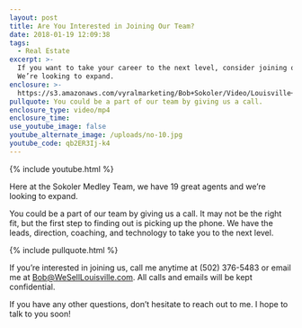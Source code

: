 ```yaml
---
layout: post
title: Are You Interested in Joining Our Team?
date: 2018-01-19 12:09:38
tags:
  - Real Estate
excerpt: >-
  If you want to take your career to the next level, consider joining our team.
  We’re looking to expand.
enclosure: >-
  https://s3.amazonaws.com/vyralmarketing/Bob+Sokoler/Video/Louisville+Real+Estate-+Are+You+Interested+in+Joining+Our+Team%253F.mp4
pullquote: You could be a part of our team by giving us a call.
enclosure_type: video/mp4
enclosure_time:
use_youtube_image: false
youtube_alternate_image: /uploads/no-10.jpg
youtube_code: qb2ER3Ij-k4
---
```



{% include youtube.html %}

Here at the Sokoler Medley Team, we have 19 great agents and we’re looking to expand.

You could be a part of our team by giving us a call. It may not be the right fit, but the first step to finding out is picking up the phone. We have the leads, direction, coaching, and technology to take you to the next level.

{% include pullquote.html %}

If you’re interested in joining us, call me anytime at (502) 376-5483 or email me at [Bob@WeSellLouisville.com](javascript:void(location.href='mailto:'+String.fromCharCode(66,111,98,64,87,101,83,101,108,108,76,111,117,105,115,118,105,108,108,101,46,99,111,109))). All calls and emails will be kept confidential.

If you have any other questions, don’t hesitate to reach out to me. I hope to talk to you soon!

&nbsp;